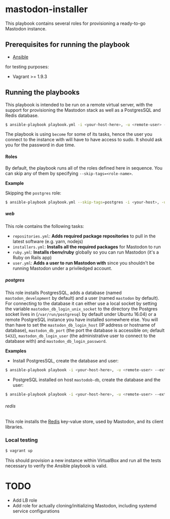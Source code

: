 # mastodon-installer
This playbook contains several roles for provisioning a ready-to-go Mastodon instance.

## Prerequisites for running the playbook

- [Ansible](https://ansible.com)

for testing purposes:

- Vagrant >= 1.9.3

## Running the playbooks

This playbook is intended to be run on a remote virtual server, with the support for provisioning the Mastodon stack as well as a PostgresSQL and Redis database.

```sh
$ ansible-playbook playbook.yml -i <your-host-here>, -u <remote-user> --extra-vars="<extra-variables>"
```

The playbook is using `become` for some of its tasks, hence the user you connect to the instance with will have to have access to sudo. It should ask you for the password in due time.

#### Roles

By default, the playbook runs all of the roles defined here in sequence. You can skip any of them by specifying `--skip-tags=<role-name>`.

**Example**

Skipping the `postgres` role:

```sh
$ ansible-playbook playbook.yml --skip-tags=postgres -i <your-host>, -u <your-user>
```

##### web

This role contains the following tasks:

- `repositories.yml`: **Adds required package repositories** to pull in the latest software (e.g. yarn, nodejs)
- `installers.yml`: **Installs all the required packages** for Mastodon to run
- `ruby.yml`: **Installs rbenv/ruby** globally so you can run Mastodon (it's a Ruby on Rails app)
- `user.yml`: **Adds a user to run Mastodon with** since you shouldn't be running Mastodon under a priviledged account.

##### postgres

This role installs PostgresSQL, adds a database (named `mastodon_development` by default) and a user (named `mastodon` by default). For connecting to the database it can either use a local socket by setting the variable `mastodon_db_login_unix_socket` to the directory the Postgres socket lives in (`/var/run/postgresql` by default under Ubuntu 16.04) or a remote PostgreSQL instance you have installed somewhere else. You will than have to set the `mastodon_db_login_host` (IP address or hostname of database), `mastodon_db_port` (the port the database is accessible on; default `5432`), `mastodon_db_login_user` (the administrative user to connect to the database with) and `mastodon_db_login_password`.

**Examples**

- Install PostgresSQL, create the database and user:

```sh
$ ansible-playbook playbook -i <your-host-here>, -u <remote-user> --extra-vars="mastodon_db_password=your-password mastodon_db_login_unix_socket='/var/run/postgresql'"
```
- PostgreSQL installed on host `mastodob-db`, create the database and the user:

```sh
$ ansible-playbook playbook -i <your-host-here>, -u <remote-user> --extra-vars="mastodon_db_password=your-password mastodon_db_login_host=mastodon-db mastodon_db_port=5432 mastodon_db_login_user=your-admin-db-user mastodon_db_login_password=your-password"
```

###### redis

This role installs the [Redis](https://redis.io) key-value store, used by Mastodon, and its client libraries.

### Local testing

```sh
$ vagrant up
```

This should provision a new instance within VirtualBox and run all the tests necessary to verify the Ansible playbook is valid.

# TODO

- Add LB role
- Add role for actually cloning/initializing Mastodon, including systemd service configurations
